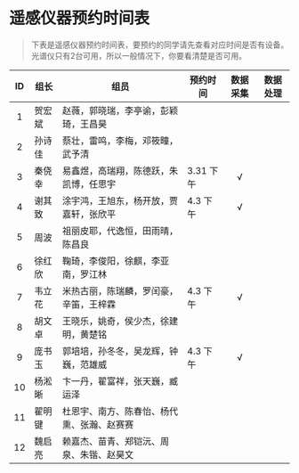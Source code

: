 # 遥感仪器预约时间表
> 下表是遥感仪器预约时间表，要预约的同学请先查看对应时间是否有设备。
> 光谱仪只有2台可用，所以一般情况下，你要看清楚是否可用。

|ID|组长|组员|预约时间|数据采集|数据处理|
|:---:|---|---|---|:---:|---|
|1|贺宏斌|赵薇，郭晓瑞，李亭谕，彭颖琦，王昌昊||||
|2|孙诗佳|蔡壮，雷鸣，李梅，邓筱疃，武予清||||
|3|秦侥幸|易鑫煜，高瑞翔，陈德跃，朱凯博，任思宇|3.31 下午|√||
|4|谢其致|涂宇鸿，王旭东，杨开放，贾嘉轩，张欣平|4.3 下午|√||
|5|周波|祖丽皮耶，代逸恒，田雨晴，陈昌良||||
|6|徐红欣| 鞠琦，李俊阳，徐麒，李亚南，罗江林| |||
|7|韦立花|米热古丽，陈瑞麟，罗闰豪，辛笛，王梓霖|4.3 下午|√||
|8|胡文卓|王晓乐，姚奇，侯少杰，徐建明，黄楚铭||||
|9|庞书玉| 郭培培，孙冬冬，吴龙辉，钟巍，范雄威 |4.3 下午|√||
|10|杨淞晰|卞一丹，翟富祥，张天巍，臧运泽 ||||
|11|翟明键|杜恩宇、南方、陈春怡、杨代熏、张瀚、赵赛赛 ||||
|12|魏启亮|赖嘉杰、苗青、郑铠沅、周泉、朱锴、赵昊文||||
